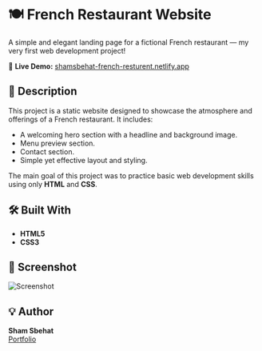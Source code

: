 # 🍽️ French Restaurant Website

A simple and elegant landing page for a fictional French restaurant — my very first web development project!

🔗 **Live Demo:** [shamsbehat-french-resturent.netlify.app](https://shamsbehat-french-resturent.netlify.app/)

## 📝 Description

This project is a static website designed to showcase the atmosphere and offerings of a French restaurant. It includes:

- A welcoming hero section with a headline and background image.
- Menu preview section.
- Contact section.
- Simple yet effective layout and styling.

The main goal of this project was to practice basic web development skills using only **HTML** and **CSS**.

## 🛠️ Built With

- **HTML5**
- **CSS3**

## 📸 Screenshot

![Screenshot](https://i.imgur.com/hJFGDk3.jpeg)

## 💡 Author

**Sham Sbehat**  
[Portfolio](https://sham-sbehat.github.io/MyPortfolio/)
